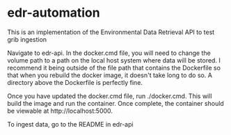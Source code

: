 # edr-automation
This is an implementation of the Environmental Data Retrieval API to test grib ingestion

Navigate to edr-api. In the docker.cmd file, you will need to change the volume path to a path on the local host system where
data will be stored. I recommend it being outside of the file path that contains the Dockerfile so that when you rebuild 
the docker image, it doesn't take long to do so. A directory above the Dockerfile is perfectly fine.

Once you have updated the docker.cmd file, run ./docker.cmd. This will build the image and run the container.
Once complete, the container should be viewable at http://localhost:5000.

To ingest data, go to the README in edr-api
